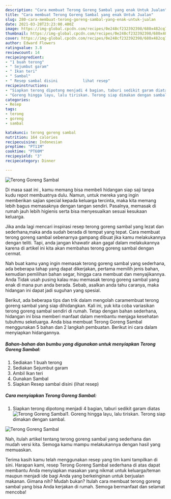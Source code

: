 ```yaml
---
description: "Cara membuat Terong Goreng Sambal yang enak Untuk Jualan"
title: "Cara membuat Terong Goreng Sambal yang enak Untuk Jualan"
slug: 280-cara-membuat-terong-goreng-sambal-yang-enak-untuk-jualan
date: 2021-03-28T23:23:00.400Z
image: https://img-global.cpcdn.com/recipes/0e248cf232392398/680x482cq70/terong-goreng-sambal-foto-resep-utama.jpg
thumbnail: https://img-global.cpcdn.com/recipes/0e248cf232392398/680x482cq70/terong-goreng-sambal-foto-resep-utama.jpg
cover: https://img-global.cpcdn.com/recipes/0e248cf232392398/680x482cq70/terong-goreng-sambal-foto-resep-utama.jpg
author: Edward Flowers
ratingvalue: 3.8
reviewcount: 14
recipeingredient:
- "1 buah terong"
- " Sejumbut garam"
- " Ikan teri"
- " Sambal"
- " Resep sambal disini           lihat resep"
recipeinstructions:
- "Siapkan terong dipotong menjadi 4 bagian, taburi sedikit garam diatas"
- "Goreng hingga layu, lalu tiriskan. Terong siap dimakan dengan sambal."
categories:
- Resep
tags:
- terong
- goreng
- sambal

katakunci: terong goreng sambal 
nutrition: 164 calories
recipecuisine: Indonesian
preptime: "PT11M"
cooktime: "PT60M"
recipeyield: "3"
recipecategory: Dinner

---
```



![Terong Goreng Sambal](https://img-global.cpcdn.com/recipes/0e248cf232392398/680x482cq70/terong-goreng-sambal-foto-resep-utama.jpg)

Di masa  saat ini , kamu memang bisa membeli hidangan siap saji tanpa kudu repot membuatnya dulu. Namun, untuk mereka yang ingin memberikan sajian special kepada keluarga tercinta, maka kita memang lebih bagus memasaknya dengan tangan sendiri. Pasalnya, memasak di rumah jauh lebih higienis serta bisa menyesuaikan sesuai kesukaan keluarga.

Jika anda lagi mencari inspirasi resep terong goreng sambal yang lezat dan sederhana,maka anda sudah berada di tempat yang tepat. Cara membuat terong goreng sambal  sebenarnya gampang dibuat jika kamu melakukannya dengan teliti. Tapi, anda jangan khawatir akan gagal dalam melakukannya 
karena di artikel ini kita akan membahas terong goreng sambal dengan cermat.  



Nah buat kamu yang ingin memasak terong goreng sambal yang sederhana, ada beberapa tahap yang dapat dikerjakan, pertama memilih jenis bahan, kemudian pemilihan bahan segar, hingga cara membuat dan menyajikannya. Anda Tidak usah pusing kalau mau memasak terong goreng sambal yang enak di mana pun anda berada. Sebab, asalkan anda  tahu caranya, maka hidangan ini dapat jadi suguhan yang spesial.

Berikut, ada beberapa tips dan trik dalam mengolah caramembuat terong goreng sambal yang siap dihidangkan. Kali ini, yuk kita coba variasikan terong goreng sambal sendiri di rumah. Tetap dengan bahan sederhana, hidangan ini bisa memberi manfaat dalam membantu menjaga kesehatan tubuhmu sekeluarga. Anda bisa membuat Terong Goreng Sambal menggunakan 5 bahan dan 2 langkah pembuatan. Berikut ini cara dalam menyiapkan hidangannya.

<!--inarticleads1-->

##### Bahan-bahan dan bumbu yang digunakan untuk menyiapkan Terong Goreng Sambal:

1. Sediakan 1 buah terong
1. Sediakan  Sejumbut garam
1. Ambil  Ikan teri
1. Gunakan  Sambal
1. Siapkan  Resep sambal disini           (lihat resep)




<!--inarticleads2-->

##### Cara menyiapkan Terong Goreng Sambal:

1. Siapkan terong dipotong menjadi 4 bagian, taburi sedikit garam diatas
<img src="https://img-global.cpcdn.com/steps/011dceb1b6d941e0/160x128cq70/terong-goreng-sambal-langkah-memasak-1-foto.jpg" alt="Terong Goreng Sambal">1. Goreng hingga layu, lalu tiriskan. Terong siap dimakan dengan sambal.
<img src="https://img-global.cpcdn.com/steps/1b192bac937b2477/160x128cq70/terong-goreng-sambal-langkah-memasak-2-foto.jpg" alt="Terong Goreng Sambal">



Nah, itulah artikel tentang  terong goreng sambal  yang sederhana dan mudah versi kita. Semoga kamu mampu melakukannya dengan hasil yang memuaskan. 

Terima kasih kamu telah menggunakan resep yang tim kami tampilkan di sini. Harapan kami, resep  Terong Goreng Sambal sederhana di atas dapat membantu Anda menyiapkan masakan yang nikmat untuk keluarga/teman maupun menjadi ide bagi Anda yang berkeinginan untuk berjualan makanan. Gimana nih? Mudah bukan? Itulah cara membuat terong goreng sambal yang bisa Anda kerjakan di rumah. Semoga bermanfaat dan selamat mencoba!


